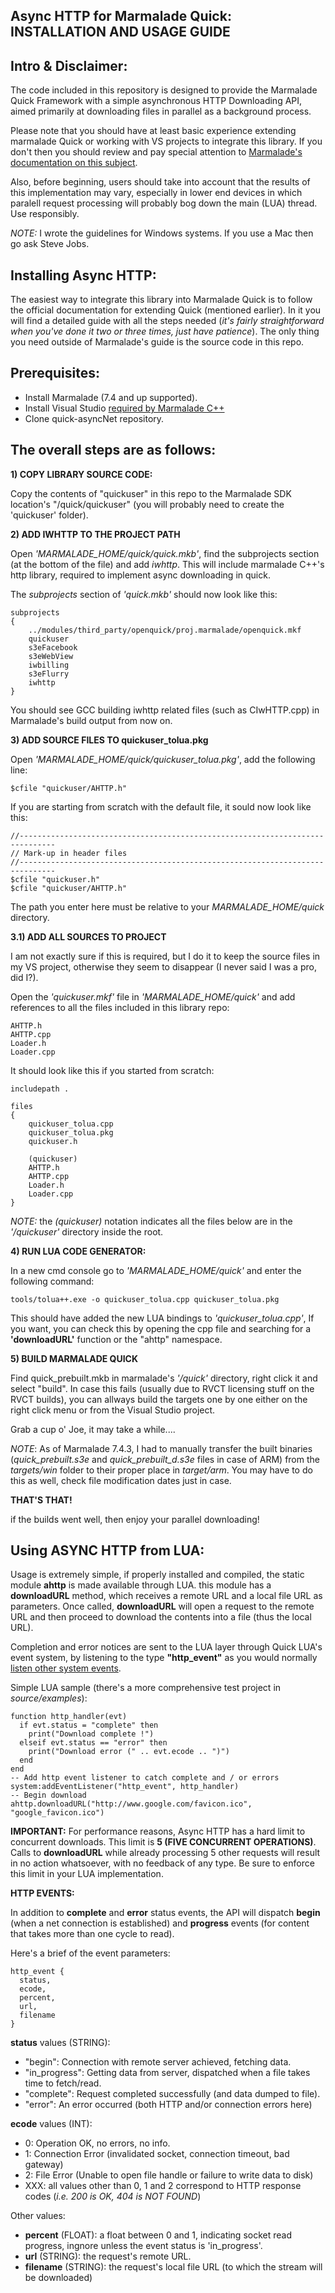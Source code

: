Async HTTP for Marmalade Quick: INSTALLATION AND USAGE GUIDE
------------------------------------------------------------

Intro & Disclaimer:
-------------------
The code included in this repository is designed to provide the Marmalade Quick Framework with a simple asynchronous HTTP Downloading API, aimed primarily at downloading files in parallel as a background process.

Please note that you should have at least basic experience extending marmalade Quick or working with VS projects to integrate this library. If you don't then you should review and pay special attention to [Marmalade's documentation on this subject](http://docs.madewithmarmalade.com/display/MD/Extending+Quick). 

Also, before beginning, users should take into account that the results of this implementation may vary, especially in lower end devices in which paralell request processing will probably bog down the main (LUA) thread. Use responsibly.

*NOTE:* I wrote the guidelines for Windows systems. If you use a Mac then go ask Steve Jobs.

Installing Async HTTP:
----------------------
The easiest way to integrate this library into Marmalade Quick is to follow the official documentation for extending Quick (mentioned earlier). In it you will find a detailed guide with all the steps needed (*it's fairly straightforward when you've done it two or three times, just have patience*). The only thing you need outside of Marmalade's guide is the source code in this repo.

Prerequisites:
--------------
- Install Marmalade (7.4 and up supported).
- Install Visual Studio [required by Marmalade C++](http://docs.madewithmarmalade.com/display/MD/Working+with+your+IDE#WorkingwithyourIDE-Marmalade'sintegrationwithVisualStudioonWindows)
- Clone quick-asyncNet repository.

The overall steps are as follows:
---------------------------------
**1) COPY LIBRARY SOURCE CODE:**

Copy the contents of "quickuser" in this repo to the Marmalade SDK location's "/quick/quickuser" (you will probably need to create the 'quickuser' folder).

**2) ADD IWHTTP TO THE PROJECT PATH**

Open *'MARMALADE_HOME/quick/quick.mkb'*, find the subprojects section (at the bottom of the file) and add *iwhttp*. This will include marmalade C++'s http library, required to implement async downloading in quick.

The *subprojects* section of *'quick.mkb'* should now look like this:

    subprojects
    {
        ../modules/third_party/openquick/proj.marmalade/openquick.mkf
        quickuser
        s3eFacebook
        s3eWebView
        iwbilling
        s3eFlurry
        iwhttp
    }
    
You should see GCC building iwhttp related files (such as CIwHTTP.cpp) in Marmalade's build output from now on.

**3) ADD SOURCE FILES TO quickuser_tolua.pkg**

Open *'MARMALADE_HOME/quick/quickuser_tolua.pkg'*, add the following line:

    $cfile "quickuser/AHTTP.h"

If you are starting from scratch with the default file, it sould now look like this:

    //------------------------------------------------------------------------------
    // Mark-up in header files
    //------------------------------------------------------------------------------
    $cfile "quickuser.h"
    $cfile "quickuser/AHTTP.h"

The path you enter here must be relative to your *MARMALADE_HOME/quick* directory.

**3.1) ADD ALL SOURCES TO PROJECT**

I am not exactly sure if this is required, but I do it to keep the source files in my VS project, otherwise they seem to disappear (I never said I was a pro, did I?).

Open the *'quickuser.mkf'* file in *'MARMALADE_HOME/quick'* and add references to all the files included in this library repo:

    AHTTP.h
    AHTTP.cpp
    Loader.h
    Loader.cpp

It should look like this if you started from scratch:

    includepath .
    
    files
    {
        quickuser_tolua.cpp
        quickuser_tolua.pkg
        quickuser.h
    
	    (quickuser)
	    AHTTP.h
	    AHTTP.cpp
	    Loader.h
	    Loader.cpp
    }

*NOTE:* the *(quickuser)* notation indicates all the files below are in the *'/quickuser'* directory inside the root.

**4) RUN LUA CODE GENERATOR:**

In a new cmd console go to *'MARMALADE_HOME/quick'* and enter the following command:

    tools/tolua++.exe -o quickuser_tolua.cpp quickuser_tolua.pkg

This should have added the new LUA bindings to *'quickuser_tolua.cpp'*, If you want, you can check this by opening the cpp file and searching for a **'downloadURL'** function or the "ahttp" namespace.

**5) BUILD MARMALADE QUICK**

Find quick_prebuilt.mkb in marmalade's *'/quick'* directory, right click it and select "build". In case this fails (usually due to RVCT licensing stuff on the RVCT builds), you can allways build the targets one by one either on the right click menu or from the Visual Studio project.

Grab a cup o' Joe, it may take a while....

*NOTE*: As of Marmalade 7.4.3, I had to manually transfer the built binaries (*quick_prebuilt.s3e* and *quick_prebuilt_d.s3e* files in case of ARM) from the *targets/win* folder to their proper place in *target/arm*. You may have to do this as well, check file modification dates just in case.

**THAT'S THAT!**

if the builds went well, then enjoy your parallel downloading!

Using ASYNC HTTP from LUA:
--------------------------
Usage is extremely simple, if properly installed and compiled, the static module **ahttp** is made available through LUA. this module has a **downloadURL** method, which receives a remote URL and a local file URL as parameters. Once called, **downloadURL** will open a request to the remote URL and then proceed to download the contents into a file (thus the local URL).

Completion and error notices are sent to the LUA layer through Quick LUA's event system, by listening to the type **"http_event"** as you would normally [listen other system events](http://docs.madewithmarmalade.com/display/MD/Touch+and+Other+Events).

Simple LUA sample (there's a more comprehensive test project in *source/examples*):

    function http_handler(evt)
      if evt.status = "complete" then
        print("Download complete !")
      elseif evt.status == "error" then
        print("Download error (" .. evt.ecode .. ")")
      end
    end
    -- Add http event listener to catch complete and / or errors
    system:addEventListener("http_event", http_handler)
    -- Begin download
    ahttp.downloadURL("http://www.google.com/favicon.ico", "google_favicon.ico")
    
**IMPORTANT:** For performance reasons, Async HTTP has a hard limit to concurrent downloads. This limit is **5 (FIVE CONCURRENT OPERATIONS)**. Calls to **downloadURL** while already processing 5 other requests will result in no action whatsoever, with no feedback of any type. Be sure to enforce this limit in your LUA implementation.

**HTTP EVENTS:**

In addition to **complete** and **error** status events, the API will dispatch **begin** (when a net connection is established) and **progress** events (for content that takes more than one cycle to read).

Here's a brief of the event parameters:

    http_event {
      status,
      ecode,
      percent,
      url,
      filename
    }

**status** values (STRING):

- "begin": Connection with remote server achieved, fetching data.
- "in_progress": Getting data from server, dispatched when a file takes time to fetch/read.
- "complete": Request completed successfully (and data dumped to file).
- "error": An error occurred (both HTTP and/or connection errors here)

**ecode** values (INT):

- 0: Operation OK, no errors, no info.
- 1: Connection Error (invalidated socket, connection timeout, bad gateway)
- 2: File Error (Unable to open file handle or failure to write data to disk)
- XXX: all values other than 0, 1 and 2 correspond to HTTP response codes (*i.e. 200 is OK, 404 is NOT FOUND*)

Other values:

- **percent** (FLOAT): a float between 0 and 1, indicating socket read progress, ingnore unless the event status is 'in_progress'.
- **url** (STRING): the request's remote URL.
- **filename** (STRING): the request's local file URL (to which the stream will be downloaded)
